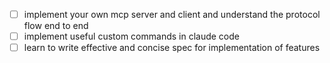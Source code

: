 - [ ] implement your own mcp server and client and understand the protocol flow end to end
- [ ] implement useful custom commands in claude code
- [ ] learn to write effective and concise spec for implementation of features